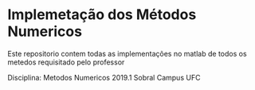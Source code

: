 # Implemetação dos Métodos Numericos
Este repositorio contem todas as implementações no matlab de todos os metedos
requisitado pelo professor

Disciplina: Metodos Numericos 2019.1 Sobral Campus UFC